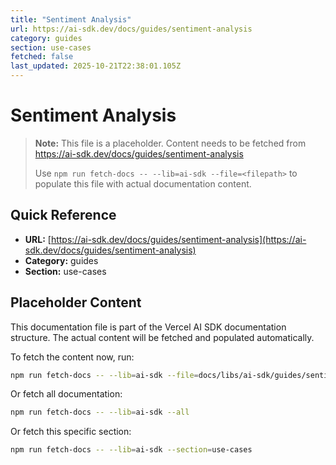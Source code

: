 ```yaml
---
title: "Sentiment Analysis"
url: https://ai-sdk.dev/docs/guides/sentiment-analysis
category: guides
section: use-cases
fetched: false
last_updated: 2025-10-21T22:38:01.105Z
---
```


# Sentiment Analysis

> **Note:** This file is a placeholder. Content needs to be fetched from https://ai-sdk.dev/docs/guides/sentiment-analysis
>
> Use `npm run fetch-docs -- --lib=ai-sdk --file=<filepath>` to populate this file with actual documentation content.

## Quick Reference

- **URL:** [https://ai-sdk.dev/docs/guides/sentiment-analysis](https://ai-sdk.dev/docs/guides/sentiment-analysis)
- **Category:** guides
- **Section:** use-cases

## Placeholder Content

This documentation file is part of the Vercel AI SDK documentation structure.
The actual content will be fetched and populated automatically.

To fetch the content now, run:

```bash
npm run fetch-docs -- --lib=ai-sdk --file=docs/libs/ai-sdk/guides/sentiment-analysis.md
```

Or fetch all documentation:

```bash
npm run fetch-docs -- --lib=ai-sdk --all
```

Or fetch this specific section:

```bash
npm run fetch-docs -- --lib=ai-sdk --section=use-cases
```

